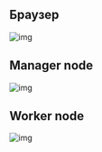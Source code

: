 ## Браузер
![img](https://telegra.ph/file/ec26106953873c37daeea.png)
## Manager node
![img](https://telegra.ph/file/6e7c589c09e94a1fb026a.png)
## Worker node
![img](https://telegra.ph/file/03012b2c81046deddb95d.png)

